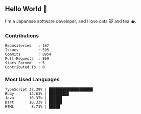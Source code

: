 ## Hello World 👋

I'm a Japanese software developer, and I love cats 😺 and tea 🫖.

### Contributions

    Repositories   : 167
    Issues         : 595
    Commits        : 8954
    Pull-Requests  : 869
    Stars Earned   : 5
    Contributed To : 0

### Most Used Languages

    TypeScript 32.39% | ████████████████████
    Ruby       14.61% | █████████
    Java       10.37% | ██████
    Dart       10.33% | ██████
    HTML        8.71% | █████
